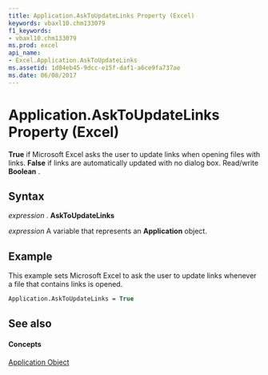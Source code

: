```yaml
---
title: Application.AskToUpdateLinks Property (Excel)
keywords: vbaxl10.chm133079
f1_keywords:
- vbaxl10.chm133079
ms.prod: excel
api_name:
- Excel.Application.AskToUpdateLinks
ms.assetid: 1d04eb45-9dcc-e15f-daf1-a6ce9fa737ae
ms.date: 06/08/2017
---
```



# Application.AskToUpdateLinks Property (Excel)

 **True** if Microsoft Excel asks the user to update links when opening files with links. **False** if links are automatically updated with no dialog box. Read/write **Boolean** .


## Syntax

 _expression_ . **AskToUpdateLinks**

 _expression_ A variable that represents an **Application** object.


## Example

This example sets Microsoft Excel to ask the user to update links whenever a file that contains links is opened.


```vb
Application.AskToUpdateLinks = True
```


## See also


#### Concepts


[Application Object](application-object-excel.md)

